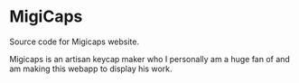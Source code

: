 # MigiCaps
Source code for Migicaps website. 

Migicaps is an artisan keycap maker who I personally am a huge 
fan of and am making this webapp to display his work. 
